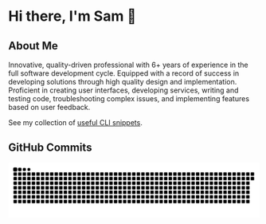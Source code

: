 # Hi there, I'm Sam :wave:

## About Me

Innovative, quality-driven professional with 6+ years of experience in the full software development cycle. Equipped with a record of success in developing solutions through high quality design and implementation. Proficient in creating user interfaces, developing services, writing and testing code, troubleshooting complex issues, and implementing features based on user feedback.

See my collection of [useful CLI snippets](https://gist.github.com/SVendittelli/272dae22c2c511ba63d9227830287e4f).

## GitHub Commits

<picture>
  <source media="(prefers-color-scheme: dark)" srcset="https://raw.githubusercontent.com/SVendittelli/SVendittelli/output-snake/github-snake-dark.svg" />
  <source media="(prefers-color-scheme: light)" srcset="https://raw.githubusercontent.com/SVendittelli/SVendittelli/output-snake/github-snake.svg" />
  <img alt="Animated snake eating my GitHub contributions. Generated by Platane/snk." src="https://raw.githubusercontent.com/SVendittelli/SVendittelli/output/github-snake.svg" />
</picture>
